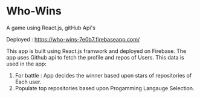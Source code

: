 # Who-Wins
A game using React.js, gitHub Api's

Deployed : https://who-wins-7e0b7.firebaseapp.com/

This app is built using React.js framwork and deployed on Firebase.
The app uses Github api to fetch the profile and repos of Users. This data is used in the app:
1. For battle : App decides the winner based upon stars of repositories of Each user.
2. Populate top repositories based upon Progamming Langauge Selection.

